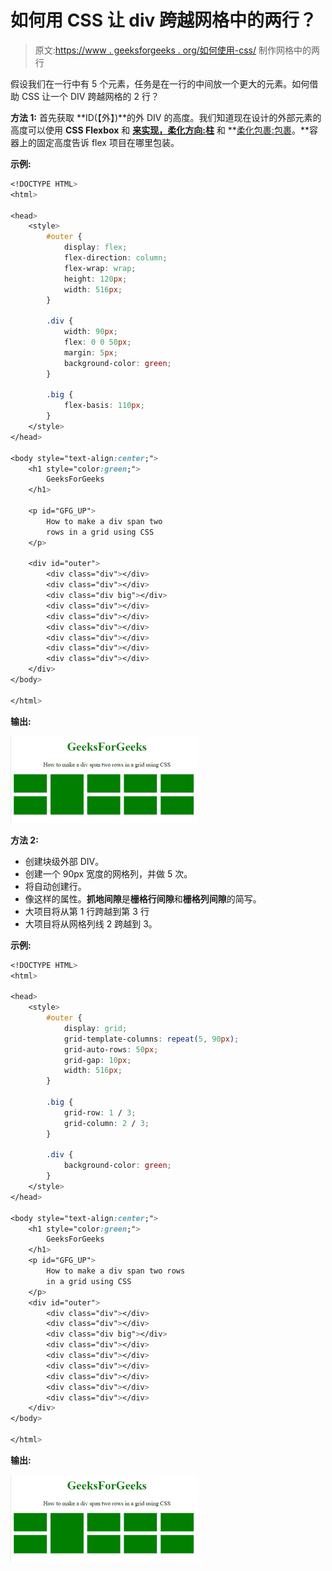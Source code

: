 # 如何用 CSS 让 div 跨越网格中的两行？

> 原文:[https://www . geeksforgeeks . org/如何使用-css/](https://www.geeksforgeeks.org/how-to-make-a-div-span-two-rows-in-a-grid-using-css/) 制作网格中的两行

假设我们在一行中有 5 个元素，任务是在一行的中间放一个更大的元素。如何借助 CSS 让一个 DIV 跨越网格的 2 行？

**方法 1:** 首先获取 **ID(【外】)**的外 DIV 的高度。我们知道现在设计的外部元素的高度可以使用 **CSS Flexbox** 和 **[来实现，柔化方向:柱](https://www.geeksforgeeks.org/css-flex-direction-property/)** 和 **[柔化包裹:包裹](https://www.geeksforgeeks.org/css-flex-wrap-property/)。**容器上的固定高度告诉 flex 项目在哪里包装。

**示例:**

```css
<!DOCTYPE HTML>
<html>

<head>
    <style>
        #outer {
            display: flex;
            flex-direction: column;
            flex-wrap: wrap;
            height: 120px;
            width: 516px;
        }

        .div {
            width: 90px;
            flex: 0 0 50px;
            margin: 5px;
            background-color: green;
        }

        .big {
            flex-basis: 110px;
        }
    </style>
</head>

<body style="text-align:center;">
    <h1 style="color:green;">
        GeeksForGeeks
    </h1>

    <p id="GFG_UP">
        How to make a div span two 
        rows in a grid using CSS
    </p>

    <div id="outer">
        <div class="div"></div>
        <div class="div"></div>
        <div class="div big"></div>
        <div class="div"></div>
        <div class="div"></div>
        <div class="div"></div>
        <div class="div"></div>
        <div class="div"></div>
        <div class="div"></div>
    </div>
</body>

</html>
```

**输出:**

![](img/ee147f6c818b3ce7a923b65b557611cc.png)

**方法 2:**

*   创建块级外部 DIV。
*   创建一个 90px 宽度的网格列，并做 5 次。
*   将自动创建行。
*   像这样的属性。**抓地间隙**是**栅格行间隙**和**栅格列间隙**的简写。
*   大项目将从第 1 行跨越到第 3 行
*   大项目将从网格列线 2 跨越到 3。

**示例:**

```css
<!DOCTYPE HTML>
<html>

<head>
    <style>
        #outer {
            display: grid;
            grid-template-columns: repeat(5, 90px);
            grid-auto-rows: 50px;
            grid-gap: 10px;
            width: 516px;
        }

        .big {
            grid-row: 1 / 3;
            grid-column: 2 / 3;
        }

        .div {
            background-color: green;
        }
    </style>
</head>

<body style="text-align:center;">
    <h1 style="color:green;">
        GeeksForGeeks
    </h1>
    <p id="GFG_UP">
        How to make a div span two rows
        in a grid using CSS
    </p>
    <div id="outer">
        <div class="div"></div>
        <div class="div"></div>
        <div class="div big"></div>
        <div class="div"></div>
        <div class="div"></div>
        <div class="div"></div>
        <div class="div"></div>
        <div class="div"></div>
        <div class="div"></div>
    </div>
</body>

</html>
```

**输出:**

![](img/ee147f6c818b3ce7a923b65b557611cc.png)